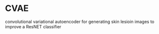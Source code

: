 # CVAE
convolutional variational autoencoder for generating skin lesioin images to improve a ResNET classifier
